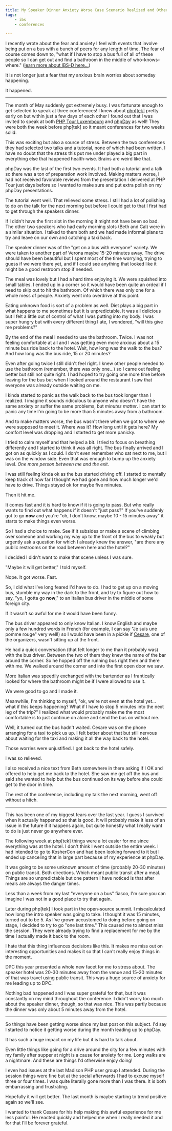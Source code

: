 ```yaml
---
title: My Speaker Dinner Anxiety Worse Case Scenario Realized and Other Anxiety-Inducing Things
tags:
    - ibs
    - conferences

---
```


I recently wrote about the fear and anxiety I feel with events that involve being put on a bus with a bunch of peers for any length of time. The fear of course comes down to, "what if I have to stop a bus full of all of these people so I can get out and find a bathroom in the middle of who-knows-where." ([learn more about IBS-D here...](http://www.webmd.com/ibs/guide/ibs-with-diarrhea-ibs-d))

It is not longer just a fear that my anxious brain worries about someday happening.

It happened.

---

The month of May suddenly got extremely busy. I was fortunate enough to get selected to speak at three conferences! I knew about [php[tek]](http://srcmvn.com/blog/2015/07/01/phptek-2015-review) pretty early on but within just a few days of each other I found out that I was invited to speak at both [PHP Tour Luxembourg](http://srcmvn.com/blog/2015/06/30/belated-review-of-phptour-luxembourg-2015) and [phpDay](http://srcmvn.com/blog/2015/06/30/belated-phpday-2015-review) as well! They were both the week before php[tek] so it meant conferences for two weeks solid.

This was exciting but also a source of stress. Between the two conferences they had selected two talks and a tutorial, none of which had been written. I have no doubt that the stress this put me under played a big part in everything else that happened health-wise. Brains are weird like that.

phpDay was the last of the first two events. It had both a tutorial and a talk so there was a ton of preparation work involved. Making matters worse, I had not received favorable reviews from the presentation I delivered at PHP Tour just days before so I wanted to make sure and put extra polish on my phpDay presentations.

The tutorial went well. That relieved some stress. I still had a lot of polishing to do on the talk for the next morning but before I could get to that I first had to get through the speakers dinner.

If I didn't have the first slot in the morning it might not have been so bad. The other two speakers who had  early morning slots (Beth and Cal) were in a similar situation. I talked to them both and we had made informal plans to try and leave on our own and catching a taxi back.

The speaker dinner was of the "get on a bus with everyone" variety. We were taken to another part of Verona maybe 15-20 minutes away. The drive should have been beautiful but I spent most of the time worrying, trying to guess if we were there yet, and if I could see anything that looked like it might be a good restroom stop if needed.

The meal was lovely but I had a hard time enjoying it. We were squished into small tables. I ended up in a corner so it would have been quite an ordeal if I need to skip out to hit the bathroom. Of which there was only one for a whole mess of people. Anxiety went into overdrive at this point.

Eating unknown food is sort of a problem as well. Diet plays a big part in what happens to me sometimes but it is unpredictable. It was all delicious but I felt a little out of control of what I was putting into my body. I was super hungry but with every different thing I ate, I wondered, "will this give me problems?"

By the end of the meal I needed to use the bathroom. Twice. I was not feeling comfortable at all and I was getting even more anxious about a 15 minute bus ride back to the hotel. Wait, how long was the walk to the bus? And how long was the bus ride, 15 or 20 minutes?

Even after going twice I still didn't feel right. I knew other people needed to use the bathroom (remember, there was only one...) so I came out feeling better but still not quite right. I had hoped to try going one more time before leaving for the bus but when I looked around the restaurant I saw that everyone was already outside waiting on me.

I kinda started to panic as the walk back to the bus took longer than I realized. I imagine it sounds ridiculous to anyone who doesn't have the same anxiety or suffer the same problems, but *minutes matter*. I can start to panic any time I'm going to be more than 5 minutes away from a bathroom.

And to make matters worse, the bus wasn't there when we got to where we were supposed to meet it. Where was it? How long until it gets here? My comfort level was dropping and I started to get more panicky.

I tried to calm myself and that helped a bit. I tried to focus on breathing differently and I started to think it was all right. The bus finally arrived and I got on as quickly as I could. I don't even remember who sat next to me, but I was on the window side. Even that was enough to bump up the anxiety level. *One more person between me and the exit.*

I was still feeling kinda ok as the bus started driving off. I started to mentally keep track of how far I thought we had gone and how much longer we'd have to drive. Things stayed ok for maybe five minutes.

Then it hit me.

It comes fast and it is hard to know if it is going to pass. But who really wants to find out what happens if it doesn't "just pass?" If you've suddenly got to go **now** and you're "oh, I don't know, maybe 10 - 15 minutes away" it starts to make things even worse.

So I had a choice to make. See if it subsides or make a scene of climbing over someone and working my way up to the front of the bus to weakly but urgently ask a question for which I already knew the answer, "are there any public restrooms on the road between here and the hotel?"

I decided I didn't want to make that scene unless I was sure.

"Maybe it will get better," I told myself.

Nope. It got worse. Fast.

So, I did what I've long feared I'd have to do. I had to get up on a moving bus, stumble my way in the dark to the front, and try to figure out how to say, "yo, I gotta go **now**," to an Italian bus driver in the middle of some foreign city.

If it wasn't so awful for me it would have been funny.

The bus driver appeared to only know Italian. I know English and maybe only a few hundred words in French (for example, I can say "Je suis une pomme rouge" very well!) so I would have been in a pickle if [Cesare](https://twitter.com/__ce), one of the organizers, wasn't sitting up at the front.

He had a quick conversation (that felt longer to me than it probably was) with the bus driver. Between the two of them they knew the name of the bar around the corner. So he hopped off the running bus right then and there with me. We walked around the corner and into the first open door we saw.

More Italian was speedily exchanged with the bartender as I frantically looked for where the bathroom might be if I were allowed to use it.

We were good to go and I made it.

Meanwhile, I'm thinking to myself, "ok, we're not even at the hotel yet... what if this keeps happening? What if I have to stop 5 minutes into the next leg of the trip?" I realized what would probably make me the most comfortable is to just continue on alone and send the bus on without me.

Well, it turned out the bus hadn't waited. Cesare was on the phone arranging for a taxi to pick us up. I felt better about that but still nervous about waiting for the taxi and making it all the way back to the hotel.

Those worries were unjustified. I got back to the hotel safely.

I was so relieved.

I also received a nice text from Beth somewhere in there asking if I OK and offered to help get me back to the hotel. She saw me get off the bus and said she wanted to help but the bus continued on its way before she could get to the door in time.

The rest of the conference, including my talk the next morning, went off without a hitch.

---

This has been one of my biggest fears over the last year. I guess I survived when it actually happened so that is good. It will probably make it less of an issue in the future if it happens again, but quite honestly what I really want to do is just never go anywhere ever.

The following week at php[tek] things were a lot easier for me since everything was at the hotel. I don't think I went outside the entire week. I had intended to go to KosherCon and had been looking forward to it but I ended up canceling that in large part because of my experience at phpDay.

It was going to be some unknown amount of time (probably 20-30 minutes) on public transit. Both directions. Which meant public transit after a meal. Things are so unpredictable but one pattern I have noticed is that after meals are always the danger times.

Less than a week from my last "everyone on a bus" fiasco, I'm sure you can imagine I was not in a good place to try that again.

Later during php[tek] I took part in the open-source summit. I miscalculated how long the intro speaker was going to take. I thought it was 15 minutes, turned out to be 5. As I've grown accustomed to doing before going on stage, I decided to try to go "one last time." This caused me to almost miss the session. They were already trying to find a replacement for me by the time I actually made it back to the room.

I hate that this thing influences decisions like this. It makes me miss out on interesting opportunities and makes it so that I can't really enjoy things in the moment.

DPC this year presented a whole new facet for me to stress about. The speaker hotel was 20-30 minutes away from the venue and 15-20 minutes of that was travel using public transit. This was a huge source of anxiety for me leading up to DPC.

Nothing bad happened and I was super grateful for that, but it was constantly on my mind throughout the conference. I didn't worry too much about the speaker dinner, though, so that was nice. This was partly because the dinner was only about 5 minutes away from the hotel.

---

So things have been getting worse since my last post on this subject. I'd say I started to notice it getting worse during the month leading up to phpDay.

It has such a huge impact on my life but it is hard to talk about.

Even little things like going for a drive around the city for a few minutes with my family after supper at night is a cause for anxiety for me. Long walks are a nightmare. And these are things I'd otherwise enjoy doing!

I even had issues at the last Madison PHP user group I attended. During the session things were fine but at the social afterwards I had to excuse myself three or four times. I was quite literally gone more than I was there. It is both embarrassing and frustrating.

Hopefully it will get better. The last month is maybe starting to trend positive again so we'll see.

I wanted to thank Cesare for his help making this awful experience for me less painful. He reacted quickly and helped me when I really needed it and for that I'll be forever grateful.